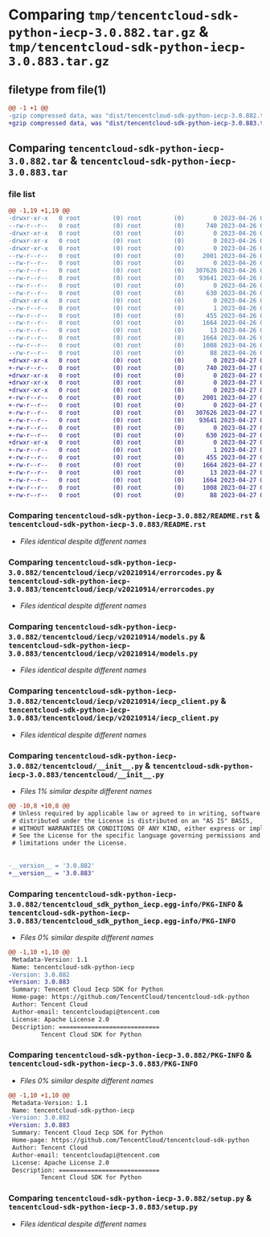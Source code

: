 # Comparing `tmp/tencentcloud-sdk-python-iecp-3.0.882.tar.gz` & `tmp/tencentcloud-sdk-python-iecp-3.0.883.tar.gz`

## filetype from file(1)

```diff
@@ -1 +1 @@
-gzip compressed data, was "dist/tencentcloud-sdk-python-iecp-3.0.882.tar", last modified: Wed Apr 26 03:32:57 2023, max compression
+gzip compressed data, was "dist/tencentcloud-sdk-python-iecp-3.0.883.tar", last modified: Thu Apr 27 00:34:54 2023, max compression
```

## Comparing `tencentcloud-sdk-python-iecp-3.0.882.tar` & `tencentcloud-sdk-python-iecp-3.0.883.tar`

### file list

```diff
@@ -1,19 +1,19 @@
-drwxr-xr-x   0 root         (0) root         (0)        0 2023-04-26 03:32:57.000000 tencentcloud-sdk-python-iecp-3.0.882/
--rw-r--r--   0 root         (0) root         (0)      740 2023-04-26 03:32:56.000000 tencentcloud-sdk-python-iecp-3.0.882/README.rst
-drwxr-xr-x   0 root         (0) root         (0)        0 2023-04-26 03:32:57.000000 tencentcloud-sdk-python-iecp-3.0.882/tencentcloud/
-drwxr-xr-x   0 root         (0) root         (0)        0 2023-04-26 03:32:57.000000 tencentcloud-sdk-python-iecp-3.0.882/tencentcloud/iecp/
-drwxr-xr-x   0 root         (0) root         (0)        0 2023-04-26 03:32:57.000000 tencentcloud-sdk-python-iecp-3.0.882/tencentcloud/iecp/v20210914/
--rw-r--r--   0 root         (0) root         (0)     2001 2023-04-26 03:32:56.000000 tencentcloud-sdk-python-iecp-3.0.882/tencentcloud/iecp/v20210914/errorcodes.py
--rw-r--r--   0 root         (0) root         (0)        0 2023-04-26 03:32:56.000000 tencentcloud-sdk-python-iecp-3.0.882/tencentcloud/iecp/v20210914/__init__.py
--rw-r--r--   0 root         (0) root         (0)   307626 2023-04-26 03:32:56.000000 tencentcloud-sdk-python-iecp-3.0.882/tencentcloud/iecp/v20210914/models.py
--rw-r--r--   0 root         (0) root         (0)    93641 2023-04-26 03:32:57.000000 tencentcloud-sdk-python-iecp-3.0.882/tencentcloud/iecp/v20210914/iecp_client.py
--rw-r--r--   0 root         (0) root         (0)        0 2023-04-26 03:32:57.000000 tencentcloud-sdk-python-iecp-3.0.882/tencentcloud/iecp/__init__.py
--rw-r--r--   0 root         (0) root         (0)      630 2023-04-26 03:32:56.000000 tencentcloud-sdk-python-iecp-3.0.882/tencentcloud/__init__.py
-drwxr-xr-x   0 root         (0) root         (0)        0 2023-04-26 03:32:57.000000 tencentcloud-sdk-python-iecp-3.0.882/tencentcloud_sdk_python_iecp.egg-info/
--rw-r--r--   0 root         (0) root         (0)        1 2023-04-26 03:32:57.000000 tencentcloud-sdk-python-iecp-3.0.882/tencentcloud_sdk_python_iecp.egg-info/dependency_links.txt
--rw-r--r--   0 root         (0) root         (0)      455 2023-04-26 03:32:57.000000 tencentcloud-sdk-python-iecp-3.0.882/tencentcloud_sdk_python_iecp.egg-info/SOURCES.txt
--rw-r--r--   0 root         (0) root         (0)     1664 2023-04-26 03:32:57.000000 tencentcloud-sdk-python-iecp-3.0.882/tencentcloud_sdk_python_iecp.egg-info/PKG-INFO
--rw-r--r--   0 root         (0) root         (0)       13 2023-04-26 03:32:57.000000 tencentcloud-sdk-python-iecp-3.0.882/tencentcloud_sdk_python_iecp.egg-info/top_level.txt
--rw-r--r--   0 root         (0) root         (0)     1664 2023-04-26 03:32:57.000000 tencentcloud-sdk-python-iecp-3.0.882/PKG-INFO
--rw-r--r--   0 root         (0) root         (0)     1008 2023-04-26 03:32:56.000000 tencentcloud-sdk-python-iecp-3.0.882/setup.py
--rw-r--r--   0 root         (0) root         (0)       88 2023-04-26 03:32:57.000000 tencentcloud-sdk-python-iecp-3.0.882/setup.cfg
+drwxr-xr-x   0 root         (0) root         (0)        0 2023-04-27 00:34:54.000000 tencentcloud-sdk-python-iecp-3.0.883/
+-rw-r--r--   0 root         (0) root         (0)      740 2023-04-27 00:34:53.000000 tencentcloud-sdk-python-iecp-3.0.883/README.rst
+drwxr-xr-x   0 root         (0) root         (0)        0 2023-04-27 00:34:54.000000 tencentcloud-sdk-python-iecp-3.0.883/tencentcloud/
+drwxr-xr-x   0 root         (0) root         (0)        0 2023-04-27 00:34:54.000000 tencentcloud-sdk-python-iecp-3.0.883/tencentcloud/iecp/
+drwxr-xr-x   0 root         (0) root         (0)        0 2023-04-27 00:34:54.000000 tencentcloud-sdk-python-iecp-3.0.883/tencentcloud/iecp/v20210914/
+-rw-r--r--   0 root         (0) root         (0)     2001 2023-04-27 00:34:53.000000 tencentcloud-sdk-python-iecp-3.0.883/tencentcloud/iecp/v20210914/errorcodes.py
+-rw-r--r--   0 root         (0) root         (0)        0 2023-04-27 00:34:53.000000 tencentcloud-sdk-python-iecp-3.0.883/tencentcloud/iecp/v20210914/__init__.py
+-rw-r--r--   0 root         (0) root         (0)   307626 2023-04-27 00:34:53.000000 tencentcloud-sdk-python-iecp-3.0.883/tencentcloud/iecp/v20210914/models.py
+-rw-r--r--   0 root         (0) root         (0)    93641 2023-04-27 00:34:53.000000 tencentcloud-sdk-python-iecp-3.0.883/tencentcloud/iecp/v20210914/iecp_client.py
+-rw-r--r--   0 root         (0) root         (0)        0 2023-04-27 00:34:53.000000 tencentcloud-sdk-python-iecp-3.0.883/tencentcloud/iecp/__init__.py
+-rw-r--r--   0 root         (0) root         (0)      630 2023-04-27 00:34:53.000000 tencentcloud-sdk-python-iecp-3.0.883/tencentcloud/__init__.py
+drwxr-xr-x   0 root         (0) root         (0)        0 2023-04-27 00:34:54.000000 tencentcloud-sdk-python-iecp-3.0.883/tencentcloud_sdk_python_iecp.egg-info/
+-rw-r--r--   0 root         (0) root         (0)        1 2023-04-27 00:34:54.000000 tencentcloud-sdk-python-iecp-3.0.883/tencentcloud_sdk_python_iecp.egg-info/dependency_links.txt
+-rw-r--r--   0 root         (0) root         (0)      455 2023-04-27 00:34:54.000000 tencentcloud-sdk-python-iecp-3.0.883/tencentcloud_sdk_python_iecp.egg-info/SOURCES.txt
+-rw-r--r--   0 root         (0) root         (0)     1664 2023-04-27 00:34:54.000000 tencentcloud-sdk-python-iecp-3.0.883/tencentcloud_sdk_python_iecp.egg-info/PKG-INFO
+-rw-r--r--   0 root         (0) root         (0)       13 2023-04-27 00:34:54.000000 tencentcloud-sdk-python-iecp-3.0.883/tencentcloud_sdk_python_iecp.egg-info/top_level.txt
+-rw-r--r--   0 root         (0) root         (0)     1664 2023-04-27 00:34:54.000000 tencentcloud-sdk-python-iecp-3.0.883/PKG-INFO
+-rw-r--r--   0 root         (0) root         (0)     1008 2023-04-27 00:34:53.000000 tencentcloud-sdk-python-iecp-3.0.883/setup.py
+-rw-r--r--   0 root         (0) root         (0)       88 2023-04-27 00:34:54.000000 tencentcloud-sdk-python-iecp-3.0.883/setup.cfg
```

### Comparing `tencentcloud-sdk-python-iecp-3.0.882/README.rst` & `tencentcloud-sdk-python-iecp-3.0.883/README.rst`

 * *Files identical despite different names*

### Comparing `tencentcloud-sdk-python-iecp-3.0.882/tencentcloud/iecp/v20210914/errorcodes.py` & `tencentcloud-sdk-python-iecp-3.0.883/tencentcloud/iecp/v20210914/errorcodes.py`

 * *Files identical despite different names*

### Comparing `tencentcloud-sdk-python-iecp-3.0.882/tencentcloud/iecp/v20210914/models.py` & `tencentcloud-sdk-python-iecp-3.0.883/tencentcloud/iecp/v20210914/models.py`

 * *Files identical despite different names*

### Comparing `tencentcloud-sdk-python-iecp-3.0.882/tencentcloud/iecp/v20210914/iecp_client.py` & `tencentcloud-sdk-python-iecp-3.0.883/tencentcloud/iecp/v20210914/iecp_client.py`

 * *Files identical despite different names*

### Comparing `tencentcloud-sdk-python-iecp-3.0.882/tencentcloud/__init__.py` & `tencentcloud-sdk-python-iecp-3.0.883/tencentcloud/__init__.py`

 * *Files 1% similar despite different names*

```diff
@@ -10,8 +10,8 @@
 # Unless required by applicable law or agreed to in writing, software
 # distributed under the License is distributed on an "AS IS" BASIS,
 # WITHOUT WARRANTIES OR CONDITIONS OF ANY KIND, either express or implied.
 # See the License for the specific language governing permissions and
 # limitations under the License.
 
 
-__version__ = '3.0.882'
+__version__ = '3.0.883'
```

### Comparing `tencentcloud-sdk-python-iecp-3.0.882/tencentcloud_sdk_python_iecp.egg-info/PKG-INFO` & `tencentcloud-sdk-python-iecp-3.0.883/tencentcloud_sdk_python_iecp.egg-info/PKG-INFO`

 * *Files 0% similar despite different names*

```diff
@@ -1,10 +1,10 @@
 Metadata-Version: 1.1
 Name: tencentcloud-sdk-python-iecp
-Version: 3.0.882
+Version: 3.0.883
 Summary: Tencent Cloud Iecp SDK for Python
 Home-page: https://github.com/TencentCloud/tencentcloud-sdk-python
 Author: Tencent Cloud
 Author-email: tencentcloudapi@tencent.com
 License: Apache License 2.0
 Description: ============================
         Tencent Cloud SDK for Python
```

### Comparing `tencentcloud-sdk-python-iecp-3.0.882/PKG-INFO` & `tencentcloud-sdk-python-iecp-3.0.883/PKG-INFO`

 * *Files 0% similar despite different names*

```diff
@@ -1,10 +1,10 @@
 Metadata-Version: 1.1
 Name: tencentcloud-sdk-python-iecp
-Version: 3.0.882
+Version: 3.0.883
 Summary: Tencent Cloud Iecp SDK for Python
 Home-page: https://github.com/TencentCloud/tencentcloud-sdk-python
 Author: Tencent Cloud
 Author-email: tencentcloudapi@tencent.com
 License: Apache License 2.0
 Description: ============================
         Tencent Cloud SDK for Python
```

### Comparing `tencentcloud-sdk-python-iecp-3.0.882/setup.py` & `tencentcloud-sdk-python-iecp-3.0.883/setup.py`

 * *Files identical despite different names*

